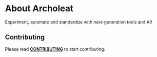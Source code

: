 # About Archoleat

Experiment, automate and standardize with next-generation tools and AI!

## Contributing

Please read [**CONTRIBUTING**](CONTRIBUTING.md) to start contributing.
